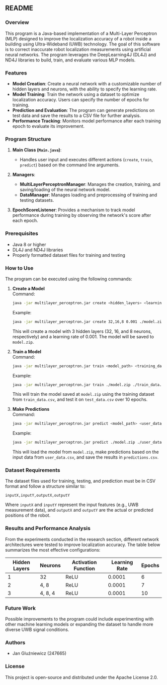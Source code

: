 ## README

### Overview

This program is a Java-based implementation of a Multi-Layer Perceptron (MLP) designed to improve the localization accuracy of a robot inside a building using Ultra-Wideband (UWB) technology. The goal of this software is to correct inaccurate robot localization measurements using artificial neural networks. The program leverages the DeepLearning4J (DL4J) and ND4J libraries to build, train, and evaluate various MLP models.

### Features
- **Model Creation**: Create a neural network with a customizable number of hidden layers and neurons, with the ability to specify the learning rate.
- **Model Training**: Train the network using a dataset to optimize localization accuracy. Users can specify the number of epochs for training.
- **Prediction and Evaluation**: The program can generate predictions on test data and save the results to a CSV file for further analysis.
- **Performance Tracking**: Monitors model performance after each training epoch to evaluate its improvement.

### Program Structure

1. **Main Class (`Main.java`)**:
    - Handles user input and executes different actions (`create`, `train`, `predict`) based on the command line arguments.

2. **Managers**:
    - **MultiLayerPerceptronManager**: Manages the creation, training, and saving/loading of the neural network model.
    - **DataManager**: Manages loading and preprocessing of training and testing datasets.
    
3. **EpochScoreListener**: Provides a mechanism to track model performance during training by observing the network's score after each epoch.

### Prerequisites

- Java 8 or higher
- DL4J and ND4J libraries
- Properly formatted dataset files for training and testing

### How to Use

The program can be executed using the following commands:

1. **Create a Model**  
   Command:
   ```bash
   java -jar multilayer_perceptron.jar create <hidden_layers> <learning_rate> <path_to_save>
   ```
   Example:
   ```bash
   java -jar multilayer_perceptron.jar create 32,16,8 0.001 ./model.zip
   ```
   This will create a model with 3 hidden layers (32, 16, and 8 neurons, respectively) and a learning rate of 0.001. The model will be saved to `model.zip`.

2. **Train a Model**  
   Command:
   ```bash
   java -jar multilayer_perceptron.jar train <model_path> <training_data_path> <test_data_path> <epochs>
   ```
   Example:
   ```bash
   java -jar multilayer_perceptron.jar train ./model.zip ./train_data.csv ./test_data.csv 10
   ```
   This will train the model saved at `model.zip` using the training dataset from `train_data.csv`, and test it on `test_data.csv` over 10 epochs.

3. **Make Predictions**  
   Command:
   ```bash
   java -jar multilayer_perceptron.jar predict <model_path> <user_data_path> <csv_file_path>
   ```
   Example:
   ```bash
   java -jar multilayer_perceptron.jar predict ./model.zip ./user_data.csv ./predictions.csv
   ```
   This will load the model from `model.zip`, make predictions based on the input data from `user_data.csv`, and save the results in `predictions.csv`.

### Dataset Requirements

The dataset files used for training, testing, and prediction must be in CSV format and follow a structure similar to:

```
inputX,inputY,outputX,outputY
```

Where `inputX` and `inputY` represent the input features (e.g., UWB measurement data), and `outputX` and `outputY` are the actual or predicted positions of the robot.

### Results and Performance Analysis

From the experiments conducted in the research section, different network architectures were tested to improve localization accuracy. The table below summarizes the most effective configurations:

| Hidden Layers | Neurons   | Activation Function | Learning Rate | Epochs |
| --------------| --------- | ------------------- | ------------- | ------ |
| 1             | 32        | ReLU                | 0.0001        | 6      |
| 2             | 4, 8      | ReLU                | 0.0001        | 7      |
| 3             | 4, 8, 4   | ReLU                | 0.0001        | 10     |

### Future Work

Possible improvements to the program could include experimenting with other machine learning models or expanding the dataset to handle more diverse UWB signal conditions.

### Authors

- Jan Gluźniewicz (247665)  

### License

This project is open-source and distributed under the Apache License 2.0.

